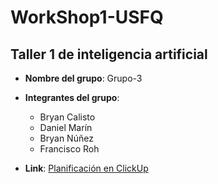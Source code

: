 # WorkShop1-USFQ
## Taller 1 de inteligencia artificial

- **Nombre del grupo**: Grupo-3
- **Integrantes del grupo**:
  * Bryan Calisto
  * Daniel Marín
  * Bryan Núñez
  * Francisco Roh

- **Link**: [Planificación en ClickUp](https://app.clickup.com/9013100324/v/li/901302174824)
